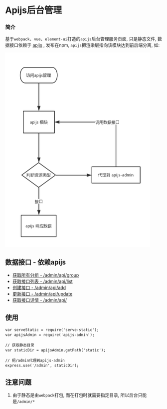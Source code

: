 # Apijs后台管理

### 简介

基于`webpack`、`vue`、`element-ui`打造的`apijs`后台管理服务页面, 只是静态文件, 数据接口依赖于 [apijs](https://github.com/apijs/apijs) , 发布在npm, `apijs`把渲染层指向该模块达到前后端分离, 如:

![apijs流程](./docs/process.png)

## 数据接口 - 依赖apijs

- [获取所有分组 - /admin/api/group](./docs/api-group.md)
- [获取接口列表 - /admin/api/list](./docs/api-list.md)
- [创建接口 - /admin/api/add](./docs/api-add.md)
- [更新接口 - /admin/api/update](./docs/api-update.md)
- [获取接口详情 - /admin/api/](./docs/api-get.md)

## 使用

```
var serveStatic = require('serve-static');
var apijsAdmin = require('apijs-admin');

// 获取静态目录
var staticDir = apijsAdmin.getPath('static');

// 把/admin代理到apijs-admin
express.use('/admin', staticDir);
```

## 注意问题

1. 由于静态是由`webpack`打包, 而在打包时就需要指定目录, 所以后台只能是`/admin/*`